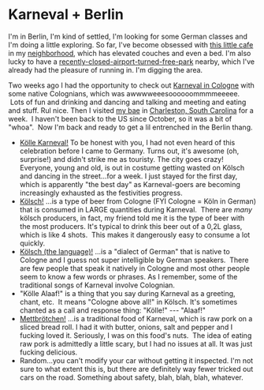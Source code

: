 <!--
slug: karneval-berlin
date: Thu Mar 13 2014 07:38:00 GMT-0700 (Pacific Daylight Time)
tags: Berlin, moving, cologne, köllealaaf, köln, mettbrötchen, kölsch
title: Karneval + Berlin
id: 79460109578
link: http://blog.mhgbrown.is/post/79460109578/karneval-berlin
raw: {"type":"text","blog_name":"mhgbrown-writing","blog":{"name":"mhgbrown-writing","title":"","description":"","url":"http://blog.mhgbrown.is/","uuid":"t:ePEJSJNMnTiNT1c2s-GWmw","updated":1455741575},"id":79460109578,"post_url":"http://blog.mhgbrown.is/post/79460109578/karneval-berlin","slug":"karneval-berlin","date":"2014-03-13 14:38:00 GMT","timestamp":1394721480,"state":"published","format":"html","reblog_key":"pF04lF1O","tags":["Berlin","moving","cologne","köllealaaf","köln","mettbrötchen","kölsch"],"short_url":"https://tmblr.co/ZYX4lq1A0CGqA","summary":"Karneval + Berlin","is_blocks_post_format":false,"recommended_source":null,"recommended_color":null,"note_count":0,"title":"Karneval + Berlin","body":"<p>I&rsquo;m in Berlin, I&rsquo;m kind of settled, I&rsquo;m looking for some German classes and I&rsquo;m doing a little exploring. So far, I&rsquo;ve become obsessed with <a href=\"https://www.google.com/maps/place/Leuchtstoff+-+Kaffeebar/@52.4677806,13.4322653,16z/data=!4m7!1m4!3m3!1s0x47a8458b312a13cd:0x3033709913e2f96a!2zTmV1a8O2bGxu!3b1!3m1!1s0x0:0xd49a28d4a6be518\">this little cafe</a> in my <a href=\"https://www.google.com/maps/place/Neuk%C3%B6lln/@52.445912,13.4617911,12z/data=!3m1!4b1!4m2!3m1!1s0x47a8458b312a13cd:0x3033709913e2f96a\">neighborhood</a>, which has elevated couches and even a bed. I&rsquo;m also lucky to have a <a href=\"https://www.google.com/maps/place/Berlin+Tempelhof+Airport/@52.4741647,13.4034028,15z/data=!3m1!4b1!4m2!3m1!1s0x47a84fe8c5153a9b:0xb4e716f66e9829a9\">recently-closed-airport-turned-free-park</a> nearby, which I&rsquo;ve already had the pleasure of running in. I&rsquo;m digging the area.</p>\n<p>Two weeks ago I had the opportunity to check out <a href=\"http://en.wikipedia.org/wiki/Cologne_Carnival\">Karneval in Cologne</a> with some native Colognians, which was awwwweeesoooooommmmeeeee.  Lots of fun and drinking and dancing and talking and meeting and eating and stuff. Rul nice. Then I visited <a href=\"http://brandonoxendine.com/\">my bae</a> in <a href=\"https://www.google.com/maps/place/Charleston,+SC/@32.8210454,-79.9704779,11z/data=!3m1!4b1!4m2!3m1!1s0x88fe7a42dca82477:0x35faf7e0aee1ec6b\">Charleston, South Carolina</a> for a week.  I haven&rsquo;t been back to the US since October, so it was a bit of &ldquo;whoa&rdquo;.  Now I&rsquo;m back and ready to get a lil entrenched in the Berlin thang.</p>\n<ul><li><a href=\"http://www.koeln.de/tourismus/karneval\">Kölle Karneval!</a> To be honest with you, I had not even heard of this celebration before I came to Germany. Turns out, it&rsquo;s awesome (oh, surprise!) and didn&rsquo;t strike me as touristy. The city goes crazy! Everyone, young and old, is out in costume getting wasted on Kölsch and dancing in the street&hellip;for a week. I just stayed for the first day, which is apparently &ldquo;the best day&rdquo; as Karneval-goers are becoming increasingly exhausted as the festivities progress.</li>\n<li><a href=\"http://en.wikipedia.org/wiki/K%C3%B6lsch_(beer)\">Kölsch!</a> &hellip;is a type of beer from Cologne (FYI Cologne = Köln in German) that is consumed in LARGE quantities during Karneval.  There are <em>many</em> kölsch producers, in fact, my friend told me it is the type of beer with the most producers. It&rsquo;s typical to drink this beer out of a 0,2L glass, which is like 4 shots.  This makes it dangerously easy to consume a lot quickly.</li>\n<li><a href=\"http://en.wikipedia.org/wiki/K%C3%B6lsch_language\">Kölsch (the language)!</a> &hellip;is a &ldquo;dialect of German&rdquo; that is native to Cologne and I guess not super intelligible by German speakers.  There are few people that speak it natively in Cologne and most other people seem to know a few words or phrases. As I remember, some of the traditional songs of Karneval involve Colognian.</li>\n<li>&ldquo;Kölle Alaaf!&rdquo; is a thing that you say during Karneval as a greeting, chant, etc.  It means &ldquo;Cologne above all!&quot; in Kölsch. It&rsquo;s sometimes chanted as a call and response thing: &quot;Kölle!&rdquo; — &ldquo;Alaaf!&rdquo;</li>\n<li><a href=\"http://en.wikipedia.org/wiki/Mett\">Mettbrötchen!</a> &hellip;is a traditional food of Karneval, which is raw pork on a sliced bread roll. I had it with butter, onions, salt and pepper and I fucking loved it. Seriously, I was on this food&rsquo;s nuts.  The idea of eating raw pork is admittedly a little scary, but I had no issues at all. It was just fucking delicious.</li>\n<li>Random&hellip;you can&rsquo;t modify your car without getting it inspected. I&rsquo;m not sure to what extent this is, but there are definitely way fewer tricked out cars on the road. Something about safety, blah, blah, blah, whatever.</li>\n</ul>","reblog":{"comment":"<p><p>I’m in Berlin, I’m kind of settled, I’m looking for some German classes and I’m doing a little exploring. So far, I’ve become obsessed with <a href=\"https://www.google.com/maps/place/Leuchtstoff+-+Kaffeebar/@52.4677806,13.4322653,16z/data=!4m7!1m4!3m3!1s0x47a8458b312a13cd:0x3033709913e2f96a!2zTmV1a8O2bGxu!3b1!3m1!1s0x0:0xd49a28d4a6be518\">this little cafe</a> in my <a href=\"https://www.google.com/maps/place/Neuk%C3%B6lln/@52.445912,13.4617911,12z/data=!3m1!4b1!4m2!3m1!1s0x47a8458b312a13cd:0x3033709913e2f96a\">neighborhood</a>, which has elevated couches and even a bed. I’m also lucky to have a <a href=\"https://www.google.com/maps/place/Berlin+Tempelhof+Airport/@52.4741647,13.4034028,15z/data=!3m1!4b1!4m2!3m1!1s0x47a84fe8c5153a9b:0xb4e716f66e9829a9\">recently-closed-airport-turned-free-park</a> nearby, which I’ve already had the pleasure of running in. I’m digging the area.</p>\n<p>Two weeks ago I had the opportunity to check out <a href=\"http://en.wikipedia.org/wiki/Cologne_Carnival\">Karneval in Cologne</a> with some native Colognians, which was awwwweeesoooooommmmeeeee.  Lots of fun and drinking and dancing and talking and meeting and eating and stuff. Rul nice. Then I visited <a href=\"http://brandonoxendine.com/\">my bae</a> in <a href=\"https://www.google.com/maps/place/Charleston,+SC/@32.8210454,-79.9704779,11z/data=!3m1!4b1!4m2!3m1!1s0x88fe7a42dca82477:0x35faf7e0aee1ec6b\">Charleston, South Carolina</a> for a week.  I haven’t been back to the US since October, so it was a bit of “whoa”.  Now I’m back and ready to get a lil entrenched in the Berlin thang.</p>\n<ul><li><a href=\"http://www.koeln.de/tourismus/karneval\">Kölle Karneval!</a> To be honest with you, I had not even heard of this celebration before I came to Germany. Turns out, it’s awesome (oh, surprise!) and didn’t strike me as touristy. The city goes crazy! Everyone, young and old, is out in costume getting wasted on Kölsch and dancing in the street…for a week. I just stayed for the first day, which is apparently “the best day” as Karneval-goers are becoming increasingly exhausted as the festivities progress.</li>\n<li><a href=\"http://en.wikipedia.org/wiki/K%C3%B6lsch_(beer)\">Kölsch!</a> …is a type of beer from Cologne (FYI Cologne = Köln in German) that is consumed in LARGE quantities during Karneval.  There are <em>many</em> kölsch producers, in fact, my friend told me it is the type of beer with the most producers. It’s typical to drink this beer out of a 0,2L glass, which is like 4 shots.  This makes it dangerously easy to consume a lot quickly.</li>\n<li><a href=\"http://en.wikipedia.org/wiki/K%C3%B6lsch_language\">Kölsch (the language)!</a> …is a “dialect of German” that is native to Cologne and I guess not super intelligible by German speakers.  There are few people that speak it natively in Cologne and most other people seem to know a few words or phrases. As I remember, some of the traditional songs of Karneval involve Colognian.</li>\n<li>“Kölle Alaaf!” is a thing that you say during Karneval as a greeting, chant, etc.  It means “Cologne above all!\" in Kölsch. It’s sometimes chanted as a call and response thing: \"Kölle!” — “Alaaf!”</li>\n<li><a href=\"http://en.wikipedia.org/wiki/Mett\">Mettbrötchen!</a> …is a traditional food of Karneval, which is raw pork on a sliced bread roll. I had it with butter, onions, salt and pepper and I fucking loved it. Seriously, I was on this food’s nuts.  The idea of eating raw pork is admittedly a little scary, but I had no issues at all. It was just fucking delicious.</li>\n<li>Random…you can’t modify your car without getting it inspected. I’m not sure to what extent this is, but there are definitely way fewer tricked out cars on the road. Something about safety, blah, blah, blah, whatever.</li>\n</ul></p>","tree_html":""},"trail":[{"blog":{"name":"mhgbrown-writing","active":true,"theme":{"header_full_width":2448,"header_full_height":3264,"header_focus_width":2048,"header_focus_height":1152,"avatar_shape":"circle","background_color":"#FAFAFA","body_font":"Helvetica Neue","header_bounds":"997,2351,2266,96","header_image":"https://static.tumblr.com/4b23ec7fb988076e81306480748de0b1/aqgwfuh/OUkncja1l/tumblr_static_5q6zyxvvxkco0k440g4kokosg.jpg","header_image_focused":"https://static.tumblr.com/4b23ec7fb988076e81306480748de0b1/aqgwfuh/SPuncja1u/tumblr_static_tumblr_static_5q6zyxvvxkco0k440g4kokosg_focused_v3.jpg","header_image_scaled":"https://static.tumblr.com/4b23ec7fb988076e81306480748de0b1/aqgwfuh/OUkncja1l/tumblr_static_5q6zyxvvxkco0k440g4kokosg_2048_v2.jpg","header_stretch":true,"link_color":"#529ECC","show_avatar":true,"show_description":true,"show_header_image":true,"show_title":true,"title_color":"#444444","title_font":"Gibson","title_font_weight":"bold"},"share_likes":false,"share_following":false,"can_be_followed":true},"post":{"id":"79460109578"},"content_raw":"<p><p>I’m in Berlin, I’m kind of settled, I’m looking for some German classes and I’m doing a little exploring. So far, I’ve become obsessed with <a href=\"https://www.google.com/maps/place/Leuchtstoff+-+Kaffeebar/@52.4677806,13.4322653,16z/data=!4m7!1m4!3m3!1s0x47a8458b312a13cd:0x3033709913e2f96a!2zTmV1a8O2bGxu!3b1!3m1!1s0x0:0xd49a28d4a6be518\">this little cafe</a> in my <a href=\"https://www.google.com/maps/place/Neuk%C3%B6lln/@52.445912,13.4617911,12z/data=!3m1!4b1!4m2!3m1!1s0x47a8458b312a13cd:0x3033709913e2f96a\">neighborhood</a>, which has elevated couches and even a bed. I’m also lucky to have a <a href=\"https://www.google.com/maps/place/Berlin+Tempelhof+Airport/@52.4741647,13.4034028,15z/data=!3m1!4b1!4m2!3m1!1s0x47a84fe8c5153a9b:0xb4e716f66e9829a9\">recently-closed-airport-turned-free-park</a> nearby, which I’ve already had the pleasure of running in. I’m digging the area.</p>\n<p>Two weeks ago I had the opportunity to check out <a href=\"http://en.wikipedia.org/wiki/Cologne_Carnival\">Karneval in Cologne</a> with some native Colognians, which was awwwweeesoooooommmmeeeee.  Lots of fun and drinking and dancing and talking and meeting and eating and stuff. Rul nice. Then I visited <a href=\"http://brandonoxendine.com/\">my bae</a> in <a href=\"https://www.google.com/maps/place/Charleston,+SC/@32.8210454,-79.9704779,11z/data=!3m1!4b1!4m2!3m1!1s0x88fe7a42dca82477:0x35faf7e0aee1ec6b\">Charleston, South Carolina</a> for a week.  I haven’t been back to the US since October, so it was a bit of “whoa”.  Now I’m back and ready to get a lil entrenched in the Berlin thang.</p>\n<ul><li><a href=\"http://www.koeln.de/tourismus/karneval\">Kölle Karneval!</a> To be honest with you, I had not even heard of this celebration before I came to Germany. Turns out, it’s awesome (oh, surprise!) and didn’t strike me as touristy. The city goes crazy! Everyone, young and old, is out in costume getting wasted on Kölsch and dancing in the street…for a week. I just stayed for the first day, which is apparently “the best day” as Karneval-goers are becoming increasingly exhausted as the festivities progress.</li>\n<li><a href=\"http://en.wikipedia.org/wiki/K%C3%B6lsch_(beer)\">Kölsch!</a> …is a type of beer from Cologne (FYI Cologne = Köln in German) that is consumed in LARGE quantities during Karneval.  There are <em>many</em> kölsch producers, in fact, my friend told me it is the type of beer with the most producers. It’s typical to drink this beer out of a 0,2L glass, which is like 4 shots.  This makes it dangerously easy to consume a lot quickly.</li>\n<li><a href=\"http://en.wikipedia.org/wiki/K%C3%B6lsch_language\">Kölsch (the language)!</a> …is a “dialect of German” that is native to Cologne and I guess not super intelligible by German speakers.  There are few people that speak it natively in Cologne and most other people seem to know a few words or phrases. As I remember, some of the traditional songs of Karneval involve Colognian.</li>\n<li>“Kölle Alaaf!” is a thing that you say during Karneval as a greeting, chant, etc.  It means “Cologne above all!\" in Kölsch. It’s sometimes chanted as a call and response thing: \"Kölle!” — “Alaaf!”</li>\n<li><a href=\"http://en.wikipedia.org/wiki/Mett\">Mettbrötchen!</a> …is a traditional food of Karneval, which is raw pork on a sliced bread roll. I had it with butter, onions, salt and pepper and I fucking loved it. Seriously, I was on this food’s nuts.  The idea of eating raw pork is admittedly a little scary, but I had no issues at all. It was just fucking delicious.</li>\n<li>Random…you can’t modify your car without getting it inspected. I’m not sure to what extent this is, but there are definitely way fewer tricked out cars on the road. Something about safety, blah, blah, blah, whatever.</li>\n</ul></p>","content":"<p><p>I&rsquo;m in Berlin, I&rsquo;m kind of settled, I&rsquo;m looking for some German classes and I&rsquo;m doing a little exploring. So far, I&rsquo;ve become obsessed with <a href=\"https://www.google.com/maps/place/Leuchtstoff+-+Kaffeebar/@52.4677806,13.4322653,16z/data=!4m7!1m4!3m3!1s0x47a8458b312a13cd:0x3033709913e2f96a!2zTmV1a8O2bGxu!3b1!3m1!1s0x0:0xd49a28d4a6be518\">this little cafe</a> in my <a href=\"https://www.google.com/maps/place/Neuk%C3%B6lln/@52.445912,13.4617911,12z/data=!3m1!4b1!4m2!3m1!1s0x47a8458b312a13cd:0x3033709913e2f96a\">neighborhood</a>, which has elevated couches and even a bed. I&rsquo;m also lucky to have a <a href=\"https://www.google.com/maps/place/Berlin+Tempelhof+Airport/@52.4741647,13.4034028,15z/data=!3m1!4b1!4m2!3m1!1s0x47a84fe8c5153a9b:0xb4e716f66e9829a9\">recently-closed-airport-turned-free-park</a>&nbsp;nearby, which I&rsquo;ve already had the pleasure of running in. I&rsquo;m digging the area.</p>\n<p>Two weeks ago I had the opportunity to check out <a href=\"http://en.wikipedia.org/wiki/Cologne_Carnival\">Karneval in Cologne</a> with some native Colognians, which was awwwweeesoooooommmmeeeee. &nbsp;Lots of fun and drinking and dancing and talking and meeting and eating and stuff. Rul nice. Then I visited <a href=\"http://brandonoxendine.com/\">my bae</a>&nbsp;in <a href=\"https://www.google.com/maps/place/Charleston,+SC/@32.8210454,-79.9704779,11z/data=!3m1!4b1!4m2!3m1!1s0x88fe7a42dca82477:0x35faf7e0aee1ec6b\">Charleston, South Carolina</a> for a week. &nbsp;I haven&rsquo;t been back to the US since October, so it was a bit of &ldquo;whoa&rdquo;. &nbsp;Now I&rsquo;m back and ready to get a lil entrenched in the Berlin thang.</p>\n<ul><li><a href=\"http://www.koeln.de/tourismus/karneval\">K&ouml;lle Karneval!</a> To be honest with you, I had not even heard of this celebration before I came to Germany. Turns out, it&rsquo;s awesome (oh, surprise!) and didn&rsquo;t strike me as touristy. The city goes crazy! Everyone, young and old, is out in costume getting wasted on K&ouml;lsch and dancing in the street&hellip;for a week. I just stayed for the first day, which is apparently &ldquo;the best day&rdquo; as Karneval-goers are becoming increasingly exhausted as the festivities progress.</li>\n<li><a href=\"http://en.wikipedia.org/wiki/K%C3%B6lsch_(beer)\">K&ouml;lsch!</a>&nbsp;&hellip;is a type of beer from Cologne (FYI Cologne = K&ouml;ln in German) that is consumed in LARGE quantities during Karneval. &nbsp;There are <em>many</em> k&ouml;lsch producers, in fact, my friend told me it is the type of beer with the most producers. It&rsquo;s typical to drink this beer out of a 0,2L glass, which is like 4 shots. &nbsp;This makes it dangerously easy to consume a lot quickly.</li>\n<li><a href=\"http://en.wikipedia.org/wiki/K%C3%B6lsch_language\">K&ouml;lsch (the language)!</a>&nbsp;&hellip;is a &ldquo;dialect of German&rdquo; that is native to Cologne and I guess not super intelligible by German speakers. &nbsp;There are few people that speak it natively in Cologne and most other people seem to know a few words or phrases. As I remember, some of the traditional songs of Karneval involve Colognian.</li>\n<li>&ldquo;K&ouml;lle Alaaf!&rdquo; is a thing that you say during Karneval as a greeting, chant, etc. &nbsp;It means &ldquo;Cologne above all!\"&nbsp;in K&ouml;lsch. It&rsquo;s sometimes chanted as a call and response thing: \"K&ouml;lle!&rdquo; &mdash; &ldquo;Alaaf!&rdquo;</li>\n<li><a href=\"http://en.wikipedia.org/wiki/Mett\">Mettbr&ouml;tchen!</a>&nbsp;&hellip;is a traditional food of Karneval, which is raw pork on a sliced bread roll. I had it with butter, onions, salt and pepper and I fucking loved it. Seriously, I was on this food&rsquo;s nuts. &nbsp;The idea of eating raw pork is admittedly a little scary, but I had no issues at all. It was just fucking delicious.</li>\n<li>Random&hellip;you can&rsquo;t modify your car without getting it inspected. I&rsquo;m not sure to what extent this is, but there are definitely way fewer tricked out cars on the road. Something about safety, blah, blah, blah, whatever.</li>\n</ul></p>","is_current_item":true,"is_root_item":true}],"can_like":false,"can_reblog":false,"can_send_in_message":true,"can_reply":false,"display_avatar":true}
publish: 2014-03-013
-->


Karneval + Berlin
=================

I'm in Berlin, I'm kind of settled, I'm looking for some German classes
and I'm doing a little exploring. So far, I've become obsessed with
[this little
cafe](https://www.google.com/maps/place/Leuchtstoff+-+Kaffeebar/@52.4677806,13.4322653,16z/data=!4m7!1m4!3m3!1s0x47a8458b312a13cd:0x3033709913e2f96a!2zTmV1a8O2bGxu!3b1!3m1!1s0x0:0xd49a28d4a6be518)
in my
[neighborhood](https://www.google.com/maps/place/Neuk%C3%B6lln/@52.445912,13.4617911,12z/data=!3m1!4b1!4m2!3m1!1s0x47a8458b312a13cd:0x3033709913e2f96a),
which has elevated couches and even a bed. I'm also lucky to have a
[recently-closed-airport-turned-free-park](https://www.google.com/maps/place/Berlin+Tempelhof+Airport/@52.4741647,13.4034028,15z/data=!3m1!4b1!4m2!3m1!1s0x47a84fe8c5153a9b:0xb4e716f66e9829a9) nearby,
which I've already had the pleasure of running in. I'm digging the area.

Two weeks ago I had the opportunity to check out [Karneval in
Cologne](http://en.wikipedia.org/wiki/Cologne_Carnival) with some native
Colognians, which was awwwweeesoooooommmmeeeee.  Lots of fun and
drinking and dancing and talking and meeting and eating and stuff. Rul
nice. Then I visited [my bae](http://brandonoxendine.com/) in
[Charleston, South
Carolina](https://www.google.com/maps/place/Charleston,+SC/@32.8210454,-79.9704779,11z/data=!3m1!4b1!4m2!3m1!1s0x88fe7a42dca82477:0x35faf7e0aee1ec6b)
for a week.  I haven't been back to the US since October, so it was a
bit of "whoa".  Now I'm back and ready to get a lil entrenched in the
Berlin thang.

-   [Kölle Karneval!](http://www.koeln.de/tourismus/karneval) To be
    honest with you, I had not even heard of this celebration before I
    came to Germany. Turns out, it's awesome (oh, surprise!) and didn't
    strike me as touristy. The city goes crazy! Everyone, young and old,
    is out in costume getting wasted on Kölsch and dancing in the
    street...for a week. I just stayed for the first day, which is
    apparently "the best day" as Karneval-goers are becoming
    increasingly exhausted as the festivities progress.
-   [Kölsch!](http://en.wikipedia.org/wiki/K%C3%B6lsch_(beer)) ...is a
    type of beer from Cologne (FYI Cologne = Köln in German) that is
    consumed in LARGE quantities during Karneval.  There are *many*
    kölsch producers, in fact, my friend told me it is the type of beer
    with the most producers. It's typical to drink this beer out of a
    0,2L glass, which is like 4 shots.  This makes it dangerously easy
    to consume a lot quickly.
-   [Kölsch (the
    language)!](http://en.wikipedia.org/wiki/K%C3%B6lsch_language) ...is
    a "dialect of German" that is native to Cologne and I guess not
    super intelligible by German speakers.  There are few people that
    speak it natively in Cologne and most other people seem to know a
    few words or phrases. As I remember, some of the traditional songs
    of Karneval involve Colognian.
-   "Kölle Alaaf!" is a thing that you say during Karneval as a
    greeting, chant, etc.  It means "Cologne above all!\" in Kölsch.
    It's sometimes chanted as a call and response thing: \"Kölle!" ---
    "Alaaf!"
-   [Mettbrötchen!](http://en.wikipedia.org/wiki/Mett) ...is a
    traditional food of Karneval, which is raw pork on a sliced bread
    roll. I had it with butter, onions, salt and pepper and I fucking
    loved it. Seriously, I was on this food's nuts.  The idea of eating
    raw pork is admittedly a little scary, but I had no issues at all.
    It was just fucking delicious.
-   Random...you can't modify your car without getting it inspected. I'm
    not sure to what extent this is, but there are definitely way fewer
    tricked out cars on the road. Something about safety, blah, blah,
    blah, whatever.

